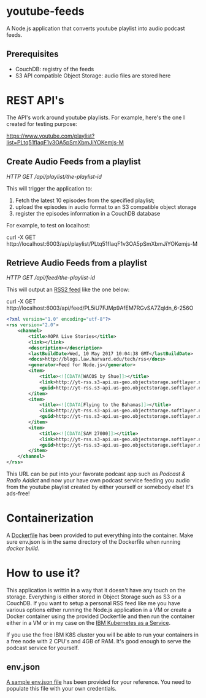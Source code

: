 # youtube-feeds
A Node.js application that converts youtube playlist into audio podcast feeds.

## Prerequisites
  * CouchDB: registry of the feeds
  * S3 API compatible Object Storage: audio files are stored here

# REST API's
The API's work around youtube playlists.  For example, here's the one I created for testing purpose: 

https://www.youtube.com/playlist?list=PLtq51fIaqF1v3OA5pSmXbmJiYOKemjs-M

## Create Audio Feeds from a playlist

_HTTP GET /api/playlist/the-playlist-id_

This will trigger the application to:
 1. Fetch the latest 10 episodes from the specified playlist;
 2. upload the episodes in audio format to an S3 compatible object storage
 3. register the episodes information in a CouchDB database

For example, to test on localhost: 

curl -X GET http://localhost:6003/api/playlist/PLtq51fIaqF1v3OA5pSmXbmJiYOKemjs-M

## Retrieve Audio Feeds from a playlist

_HTTP GET /api/feed/the-playlist-id_

This will output an [RSS2 feed](https://en.wikipedia.org/wiki/RSS) like the one below:

curl -X GET http://localhost:6003/api/feed/PL5iU7FJMp9AfEM7RGvSA7Zqldn_6-256O
```xml
<?xml version="1.0" encoding="utf-8"?>
<rss version="2.0">
    <channel>
        <title>AOPA Live Stories</title>
        <link></link>
        <description></description>
        <lastBuildDate>Wed, 10 May 2017 10:04:38 GMT</lastBuildDate>
        <docs>http://blogs.law.harvard.edu/tech/rss</docs>
        <generator>Feed for Node.js</generator>
        <item>
            <title><![CDATA[WACOS by Shue]]></title>
            <link>http://yt-rss.s3-api.us-geo.objectstorage.softlayer.net/nQUY8AVI-bQ.m4a</link>
            <guid>http://yt-rss.s3-api.us-geo.objectstorage.softlayer.net/nQUY8AVI-bQ.m4a</guid>
        </item>
        <item>
            <title><![CDATA[Flying to the Bahamas]]></title>
            <link>http://yt-rss.s3-api.us-geo.objectstorage.softlayer.net/DLtdjA_qkYY.m4a</link>
            <guid>http://yt-rss.s3-api.us-geo.objectstorage.softlayer.net/DLtdjA_qkYY.m4a</guid>
        </item>
        <item>
            <title><![CDATA[SAM 27000]]></title>
            <link>http://yt-rss.s3-api.us-geo.objectstorage.softlayer.net/BlKWMKpSiW0.m4a</link>
            <guid>http://yt-rss.s3-api.us-geo.objectstorage.softlayer.net/BlKWMKpSiW0.m4a</guid>
        </item>
    </channel>
</rss>
```
This URL can be put into your favorate podcast app such as _Podcast & Radio Addict_ and now your have own podcast service feeding you audio from the youtube playlist created by either yourself or somebody else!  It's ads-free!

# Containerization
A [Dockerfile](https://github.com/songlining/dockerfiles/blob/master/youtube-feeds/Dockerfile) has been provided to put everything into the container. Make sure env.json is in the same directory of the Dockerfile when running _docker build_.

# How to use it?
This application is writtin in a way that it doesn't have any touch on the storage.  Everything is either stored in Object Storage such as S3 or a CouchDB. If you want to setup a personal RSS feed like me you have various options either running the Node.js application in a VM or create a Docker container using the provided Dockerfile and then run the container either in a VM or in my case on the [IBM Kubernetes as a Service](https://www.ibm.com/blogs/bluemix/2017/03/kubernetes-now-available-ibm-bluemix-container-service/). 

If you use the free IBM K8S cluster you will be able to run your containers in a free node with 2 CPU's and 4GB of RAM. It's good enough to serve the podcast service for yourself.

## env.json
[A sample env.json file](https://github.com/songlining/youtube-feeds/blob/master/controller/env.json) has been provided for your reference.  You need to populate this file with your own credentials.
